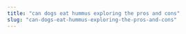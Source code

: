 ```yaml
---
title: "can dogs eat hummus exploring the pros and cons"
slug: "can-dogs-eat-hummus-exploring-the-pros-and-cons"
---
```


